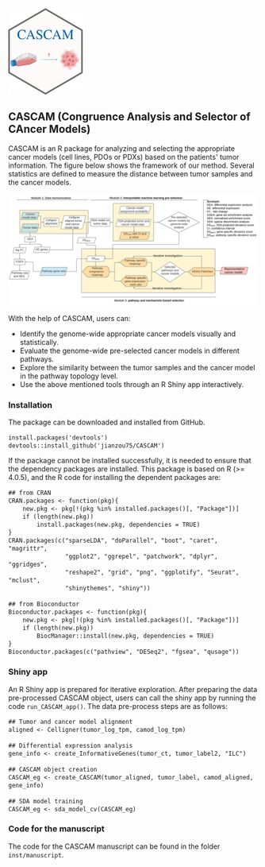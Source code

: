 <img src="man/figures/hex-CASCAM.png" width="150">

## CASCAM (Congruence Analysis and Selector of CAncer Models)

CASCAM is an R package for analyzing and selecting the appropriate cancer models (cell lines, PDOs or PDXs) 
based on the patients' tumor information. The figure below shows the framework of our method. 
Several statistics are defined to measure the distance between tumor samples and the cancer models.

<p align="center">
  <img src="man/figures/Congruence.svg" width="700">
</p>

With the help of CASCAM, users can:

* Identify the genome-wide appropriate cancer models visually and statistically.
* Evaluate the genome-wide pre-selected cancer models in different pathways.
* Explore the similarity between the tumor samples and the cancer model in the pathway topology level.
* Use the above mentioned tools through an R Shiny app interactively.


### Installation

The package can be downloaded and installed from GitHub.

```
install.packages('devtools')
devtools::install_github('jianzou75/CASCAM')
```
If the package cannot be installed successfully, it is needed to ensure that the dependency packages are installed. This package is based on R (>= 4.0.5), and the R code for installing the dependent packages are:

```
## from CRAN
CRAN.packages <- function(pkg){
    new.pkg <- pkg[!(pkg %in% installed.packages()[, "Package"])]
    if (length(new.pkg)) 
        install.packages(new.pkg, dependencies = TRUE)
}
CRAN.packages(c("sparseLDA", "doParallel", "boot", "caret", "magrittr",
                "ggplot2", "ggrepel", "patchwork", "dplyr", "ggridges",
                "reshape2", "grid", "png", "ggplotify", "Seurat", "mclust",
                "shinythemes", "shiny"))

## from Bioconductor
Bioconductor.packages <- function(pkg){
    new.pkg <- pkg[!(pkg %in% installed.packages()[, "Package"])]
    if (length(new.pkg)) 
        BiocManager::install(new.pkg, dependencies = TRUE)
}
Bioconductor.packages(c("pathview", "DESeq2", "fgsea", "qusage"))
```


### Shiny app

An R Shiny app is prepared for iterative exploration. After preparing the data pre-processed CASCAM object, 
users can call the shiny app by running the code `run_CASCAM_app()`. The data pre-process steps are as follows:

```
## Tumor and cancer model alignment
aligned <- Celligner(tumor_log_tpm, camod_log_tpm)

## Differential expression analysis
gene_info <- create_InformativeGenes(tumor_ct, tumor_label2, "ILC")

## CASCAM object creation
CASCAM_eg <- create_CASCAM(tumor_aligned, tumor_label, camod_aligned, gene_info)

## SDA model training
CASCAM_eg <- sda_model_cv(CASCAM_eg)
```

### Code for the manuscript

The code for the CASCAM manuscript can be found in the folder `inst/manuscript`.
